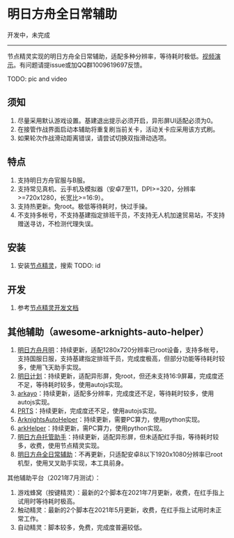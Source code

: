 # 明日方舟全日常辅助

开发中，未完成

---

节点精灵实现的明日方舟全日常辅助，适配多种分辨率，等待耗时极低。[视频演示](https://www.bilibili.com/video/BV1gJ411p7Ck)。有问题请提issue或加QQ群1009619697反馈。

TODO: pic and video

## 须知

1. 尽量采用默认游戏设置。基建退出提示必须开启，异形屏UI适配必须为0。
1. 在接管作战界面启动本辅助将重复刷当前关卡，活动关卡应采用该方式刷。
1. 如果轮次作战滑动距离错误，请尝试切换双指滑动选项。

## 特点

1. 支持明日方舟官服与B服。
1. 支持常见真机、云手机及模拟器（安卓7至11，DPI>=320，分辨率>=720x1280，长宽比>=16:9）。
1. 支持热更新。免root。极低等待耗时，快过手操。
1. 不支持多帐号，不支持基建指定排班干员，不支持无人机加速贸易站，不支持赠送寻访，不检测代理失误。

## 安装

1. 安装[节点精灵](http://card.nspirit.cn/getApk)，搜索
TODO: id

## 开发

1. 参考[节点精灵开发文档](http://www.nspirit.cn/api)

## 其他辅助（awesome-arknights-auto-helper）

1. [明日方舟月明](https://www.aistool.com/)：持续更新，适配1280x720分辨率已root设备，支持多帐号，支持国服日服，支持基建指定排班干员，完成度极高，但部分功能等待耗时较多，使用飞天助手实现。
1. [明日计划](https://space.bilibili.com/271091178/video)：持续更新，适配异形屏，免root，但还未支持16:9屏幕，完成度还不足，等待耗时较多，使用autojs实现。
1. [arkayo](https://github.com/mslxl/arkayo)：持续更新，适配多分辨率，完成度还不足，等待耗时较多，使用autojs实现。
1. [PRTS](https://github.com/AgainstEntropy/PRTS)：持续更新，完成度还不足，使用autojs实现。
1. [ArknightsAutoHelper](https://github.com/ninthDevilHAUNSTER/ArknightsAutoHelper)：持续更新，需要PC算力，使用python实现。
1. [arkHelper](https://github.com/MangetsuC/arkHelper)：持续更新，需PC算力，使用python实现。
1. [明日方舟托管助手](https://www.bilibili.com/video/BV1kA41147HA)：持续更新，适配异形屏，但未适配红手指，等待耗时较多，收费，使用节点精灵实现。
1. [明日方舟全日常辅助](https://github.com/tkkcc/arknights/tree/xxzhushou)：不再更新，只适配安卓8以下1920x1080分辨率已root机型，使用叉叉助手实现，本工具前身。

其他辅助平台（2021年7月测试）：

1. 游戏蜂窝（按键精灵）：最新的2个脚本在2021年7月更新，收费，在红手指上试用时等待耗时极高。
1. 触动精灵：最新的2个脚本在2021年5月更新，收费，在红手指上试用时未正常工作。
1. 自动精灵：脚本较多，免费，完成度普遍较低。
